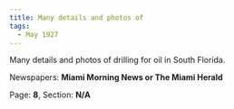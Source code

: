 ```yaml
---  
title: Many details and photos of  
tags:  
  - May 1927  
---  
```

  
Many details and photos of drilling for oil in South Florida.  
  
Newspapers: **Miami Morning News or The Miami Herald**  
  
Page: **8**, Section: **N/A** 
